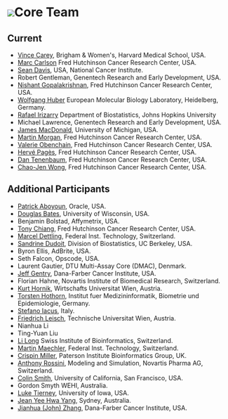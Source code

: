 # ![](/images/icons/magnifier.gif)Core Team

## Current

* [Vince Carey](http://www.biostat.harvard.edu/~carey), Brigham &amp;
  Women's, Harvard Medical School, USA.
* [Marc Carlson](http://www.fhcrc.org/) Fred Hutchinson Cancer
  Research Center, USA.
* [Sean Davis](http://watson.nci.nih.gov/~sdavis), USA, National
  Cancer Institute.
* Robert Gentleman, Genentech Research and Early Development, USA.
* [Nishant Gopalakrishnan](http://www.fhcrc.org/), Fred Hutchinson Cancer
  Research Center, USA.
* [Wolfgang Huber](http://www.embl.de/research/units/genome_biology/huber/) 
  European Molecular Biology Laboratory, Heidelberg, Germany.
* [Rafael Irizarry](http://rafalab.jhsph.edu/)
  Department of Biostatistics, Johns Hopkins University
* Michael Lawrence, Genentech Research and Early Development, USA.
* [James MacDonald](mailto:jmacdon@med.umich.edu), University of Michigan, USA.
* [Martin Morgan](http://www.fhcrc.org/), Fred Hutchinson Cancer
  Research Center, USA.
* [Valerie Obenchain](http://www.fhcrc.org/), Fred Hutchinson Cancer
  Research Center, USA.
* [Herv&eacute; Pag&egrave;s](http://gentleman-lab.fhcrc.org/lab-members/hpages),
  Fred Hutchinson Cancer Research Center, USA.
* [Dan Tenenbaum](http://www.fhcrc.org/), Fred Hutchinson Cancer
  Research Center, USA.
* [Chao-Jen Wong](http://www.fhcrc.org/), Fred Hutchinson Cancer
  Research Center, USA.

## Additional Participants

* [Patrick Aboyoun](http://www.oracle.com/), Oracle, USA.
* [Douglas Bates](http://www.stat.wisc.edu/~bates/), University of Wisconsin,
  USA.
* Benjamin Bolstad, Affymetrix, USA.
* [Tony Chiang](http://gentleman-lab.fhcrc.org/lab-members/tchiang),
  Fred Hutchinson Cancer Research Center, USA.
* [Marcel Dettling](http://stat.ethz.ch/~dettling), Federal Inst. Technology,
  Switzerland.
* [Sandrine Dudoit](http://www.stat.berkeley.edu/~sandrine), Division of
  Biostatistics, UC Berkeley, USA.
* Byron Ellis, AdBrite, USA.
* Seth Falcon, Opscode, USA.
* Laurent Gautier, DTU Multi-Assay Core (DMAC), Denmark.
* [Jeff Gentry](http://biowww.dfci.harvard.edu/~jgentry), Dana-Farber Cancer
  Institute, USA.
* Florian Hahne, Novartis Institute of Biomedical Research, Switzerland.
* [Kurt Hornik](http://www.ci.tuwien.ac.at/~hornik), Wirtschafts Universitat
  Wien, Austria.
* [Torsten Hothorn](http://www.imbe.med.uni-erlangen.de/~hothorn/hothorn.html),
  Institut fuer Medizininformatik, Biometrie und Epidemiologie, Germany.
* [Stefano Iacus](mailto:stefano.iacus@unimi.it), Italy.
* [Friedrich Leisch](http://www.ci.tuwien.ac.at/~leisch), Technische Universitat
  Wien, Austria.
* Nianhua Li
* Ting-Yuan Liu
* [Li Long](http://www.isb-sib.ch/index.htm) Swiss Institute of
  Bioinformatics, Switzerland.
* [Martin Maechler](http://stat.ethz.ch/~maechler), Federal Inst. Technology,
  Switzerland.
* [Crispin Miller](http://bioinf.picr.man.ac.uk/), Paterson Institute
  Bioinformatics Group, UK.
* [Anthony Rossini](mailto:blindglobe@gmail.com), Modeling and Simulation,
  Novartis Pharma AG, Switzerland.
* [Colin Smith](mailto:colin@colinsmith.org), University of California,
  San Francisco, USA.
* Gordon Smyth WEHI, Australia.
* [Luke Tierney](http://www.stat.uiowa.edu/~luke/), University of
  Iowa, USA.
* [Jean Yee Hwa Yang](mailto:jeany@maths.usyd.edu.au), Sydney, Australia.
* [Jianhua (John) Zhang](http://biowww.dfci.harvard.edu/~jzhang), Dana-Farber
  Cancer Institute, USA.
